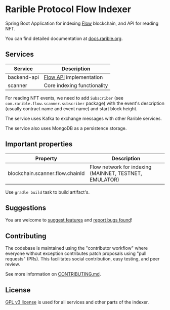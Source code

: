 # Rarible Protocol Flow Indexer

Spring Boot Application for indexing [Flow](https://onflow.org/) blockchain, and API for reading NFT.

You can find detailed documentation at [docs.rarible.org](https://docs.rarible.org).

## Services

| Service | Description |
|---|---|
| backend-api  | [Flow API](https://github.com/rarible/flow-protocol-api) implementation |
| scanner | Core indexing functionality |

For reading NFT events, we need to add `Subscriber` (see `com.rarible.flow.scanner.subscriber` package) with the event's description (usually contract name and event name) and start block height.

The service uses Kafka to exchange messages with other Rarible services.

The service also uses MongoDB as a persistence storage.

## Important properties

| Property | Description |
|---|---|
| blockchain.scanner.flow.chainId  | Flow network for indexing (MAINNET, TESTNET, EMULATOR) |

Use `gradle build` task to build artifact's.

## Suggestions

You are welcome to [suggest features](https://github.com/rarible/protocol/discussions) and [report bugs found](https://github.com/rarible/protocol/issues)!

## Contributing

The codebase is maintained using the "contributor workflow" where everyone without exception contributes patch proposals using "pull requests" (PRs). This facilitates social contribution, easy testing, and peer review.

See more information on [CONTRIBUTING.md](https://github.com/rarible/protocol/blob/main/CONTRIBUTING.md).

## License

[GPL v3 license](LICENSE) is used for all services and other parts of the indexer.
